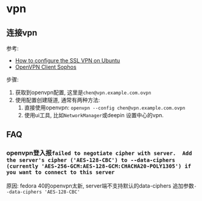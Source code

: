 # vpn

## 连接vpn
参考:
- [How to configure the SSL VPN on Ubuntu](https://community.sophos.com/kb/en-us/125368)
- [OpenVPN Client Sophos](https://www.systemhaus-brandenburg.de/de/Ubuntu_Linux_-_OpenVPN_-_Sophos_1981.html)

步骤:
1. 获取到openvpn配置, 这里是`chen@vpn.example.com.ovpn`
1. 使用配置创建隧道, 通常有两种方法:
    1. 直接使用openvpn: `openvpn --config chen@vpn.example.com.ovpn`
    1. 使用ui工具, 比如`NetworkManager`或deepin 设置中心的vpn.

## FAQ
### openvpn登入报`failed to negotiate cipher with server.  Add the server's cipher ('AES-128-CBC') to --data-ciphers (currently 'AES-256-GCM:AES-128-GCM:CHACHA20-POLY1305') if you want to connect to this server`
原因: fedora 40的openvpn太新, server端不支持默认的data-ciphers
追加参数`--data-ciphers 'AES-128-CBC'`